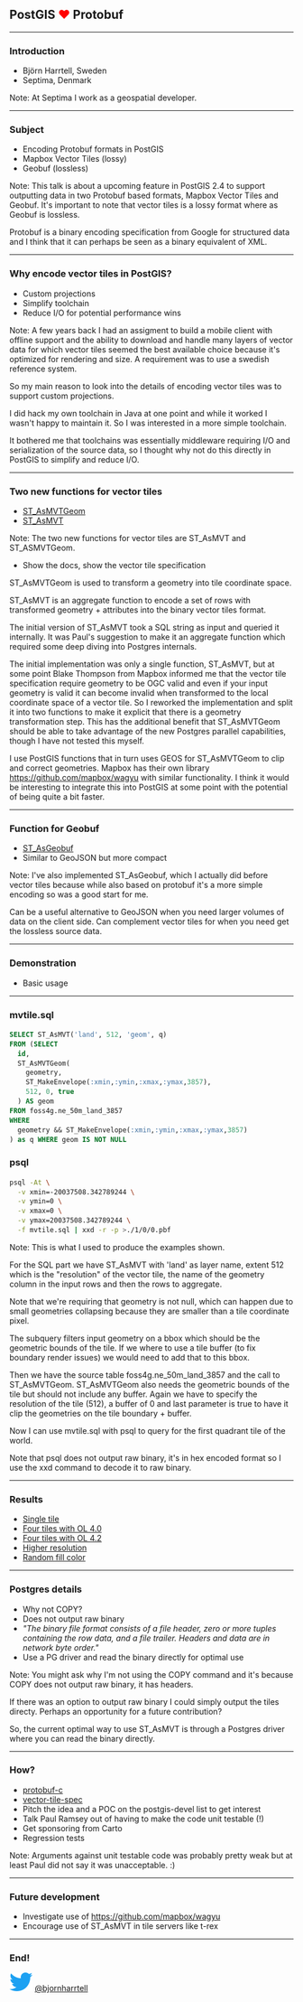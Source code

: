 ## PostGIS <span style="color:#ff0000">♥</span> Protobuf

---

### Introduction

* Björn Harrtell, Sweden
* Septima, Denmark

Note:
At Septima I work as a geospatial developer.

---

### Subject

* Encoding Protobuf formats in PostGIS
* Mapbox Vector Tiles (lossy)
* Geobuf (lossless)

Note:
This talk is about a upcoming feature in PostGIS 2.4 to support outputting data in two Protobuf based formats, Mapbox Vector Tiles and Geobuf. It's important to note that vector tiles is a lossy format where as Geobuf is lossless.

Protobuf is a binary encoding specification from Google for structured data and I think that it can perhaps be seen as a binary equivalent of XML.

---

### Why encode vector tiles in PostGIS?

* Custom projections
* Simplify toolchain
* Reduce I/O for potential performance wins

Note:
A few years back I had an assigment to build a mobile client with offline support and the ability to download and handle many layers of vector data for which vector tiles seemed the best available choice because it's optimized for rendering and size. A requirement was to use a swedish reference system.

So my main reason to look into the details of encoding vector tiles was to support custom projections.

I did hack my own toolchain in Java at one point and while it worked I wasn't happy to maintain it. So I was interested in a more simple toolchain.

It bothered me that toolchains was essentially middleware requiring I/O and serialization of the source data, so I thought why not do this directly in PostGIS to simplify and reduce I/O.

---

### Two new functions for vector tiles

* [ST_AsMVTGeom](https://postgis.net/docs/manual-dev/ST_AsMVTGeom.html)
* [ST_AsMVT](https://postgis.net/docs/manual-dev/ST_AsMVT.html)

Note:
The two new functions for vector tiles are ST_AsMVT and ST_ASMVTGeom.

* Show the docs, show the vector tile specification

ST_AsMVTGeom is used to transform a geometry into tile coordinate space.

ST_AsMVT is an aggregate function to encode a set of rows with transformed geometry + attributes into the binary vector tiles format.

The initial version of ST_AsMVT took a SQL string as input and queried it internally. It was Paul's suggestion to make it an aggregate function which required some deep diving into Postgres internals.

The initial implementation was only a single function, ST_AsMVT, but at some point Blake Thompson from Mapbox informed me that the vector tile specification require geometry to be OGC valid and even if your input geometry is valid it can become invalid when transformed to the local coordinate space of a vector tile. So I reworked the implementation and split it into two functions to make it explicit that there is a geometry transformation step. This has the additional benefit that ST_AsMVTGeom should be able to take advantage of the new Postgres parallel capabilities, though I have not tested this myself.

I use PostGIS functions that in turn uses GEOS for ST_AsMVTGeom to clip and correct geometries. Mapbox has their own library https://github.com/mapbox/wagyu with similar functionality. I think it would be interesting to integrate this into PostGIS at some point with the potential of being quite a bit faster.

---

### Function for Geobuf

* <a target="_blank" href="https://postgis.net/docs/manual-dev/ST_AsGeobuf.html">ST_AsGeobuf</a>
* Similar to GeoJSON but more compact

Note:
I've also implemented ST_AsGeobuf, which I actually did before vector tiles because while also based on protobuf it's a more simple encoding so was a good start for me.

Can be a useful alternative to GeoJSON when you need larger volumes of data on the client side. Can complement vector tiles for when you need get the lossless source data.

---

### Demonstration

* Basic usage

---

### mvtile.sql

```sql
SELECT ST_AsMVT('land', 512, 'geom', q)
FROM (SELECT
  id,
  ST_AsMVTGeom(
    geometry, 
    ST_MakeEnvelope(:xmin,:ymin,:xmax,:ymax,3857),
    512, 0, true
  ) AS geom
FROM foss4g.ne_50m_land_3857
WHERE
  geometry && ST_MakeEnvelope(:xmin,:ymin,:xmax,:ymax,3857)
) as q WHERE geom IS NOT NULL
```

### psql

```sh
psql -At \
  -v xmin=-20037508.342789244 \
  -v ymin=0 \
  -v xmax=0 \
  -v ymax=20037508.342789244 \
  -f mvtile.sql | xxd -r -p >./1/0/0.pbf
```

Note:
This is what I used to produce the examples shown.

For the SQL part we have ST_AsMVT with 'land' as layer name, extent 512 which is the "resolution" of the vector tile, the name of the geometry column in the input rows and then the rows to aggregate.

Note that we're requiring that geometry is not null, which can happen due to small geometries collapsing because they are smaller than a tile coordinate pixel.

The subquery filters input geometry on a bbox which should be the geometric bounds of the tile. If we where to use a tile buffer (to fix boundary render issues) we would need to add that to this bbox.

Then we have the source table foss4g.ne_50m_land_3857 and the call to ST_AsMVTGeom. ST_AsMVTGeom also needs the geometric bounds of the tile but should not include any buffer. Again we have to specify the resolution of the tile (512), a buffer of 0 and last parameter is true to have it clip the geometries on the tile boundary + buffer.

Now I can use mvtile.sql with psql to query for the first quadrant tile of the world.

Note that psql does not output raw binary, it's in hex encoded format so I use the xxd command to decode it to raw binary.

---

### Results

* [Single tile](https://bjornharrtell.github.io/presentations/vectortiles/example1)
* [Four tiles with OL 4.0](https://bjornharrtell.github.io/presentations/vectortiles/example2)
* [Four tiles with OL 4.2](https://bjornharrtell.github.io/presentations/vectortiles/example3)
* [Higher resolution](https://bjornharrtell.github.io/presentations/vectortiles/example4)
* [Random fill color](https://bjornharrtell.github.io/presentations/vectortiles/example5)

---

### Postgres details

* Why not COPY?
* Does not output raw binary
* *"The binary file format consists of a file header, zero or more tuples containing the row data, and a file trailer. Headers and data are in network byte order."*
* Use a PG driver and read the binary directly for optimal use

Note:
You might ask why I'm not using the COPY command and it's because COPY does not output raw binary, it has headers.

If there was an option to output raw binary I could simply output the tiles directy. Perhaps an opportunity for a future contribution?

So, the current optimal way to use ST_AsMVT is through a Postgres driver where you can read the binary directly.

---

### How?

* [protobuf-c](https://github.com/protobuf-c/protobuf-c)
* [vector-tile-spec](https://github.com/mapbox/vector-tile-spec/tree/master/2.1)
* Pitch the idea and a POC on the postgis-devel list to get interest
* Talk Paul Ramsey out of having to make the code unit testable (!)
* Get sponsoring from Carto
* Regression tests

Note:
Arguments against unit testable code was probably pretty weak but at least Paul
did not say it was unacceptable. :)

---

### Future development

* Investigate use of https://github.com/mapbox/wagyu
* Encourage use of ST_AsMVT in tile servers like t-rex

---

### End!

![Logo](assets/images/twitter.png) [@bjornharrtell](https://twitter.com/bjornharrtell)